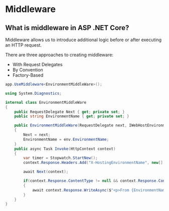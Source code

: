 # Middleware

## What is middleware in ASP .NET Core?

Middleware allows us to introduce additional logic before or after executing an HTTP request.

There are three approaches to creating middleware:
- With Request Delegates
- By Convention
- Factory-Based

```c#
app.UseMiddleware<EnvironmentMiddleWare>();

using System.Diagnostics;

internal class EnvironmentMiddleWare
{
	public RequestDelegate Next { get; private set; }
	public string EnvironmentName { get; private set; }

	public EnvironmentMiddleWare(RequestDelegate next, IWebHostEnvironment env)
	{
		Next = next;
		EnvironmentName = env.EnvironmentName;
	}
	public async Task Invoke(HttpContext context)
	{
		var timer = Stopwatch.StartNew();
		context.Response.Headers.Add("X-HostingEnvironmentName", new[] { EnvironmentName });

		await Next(context);

		if(context.Response.ContentType != null && context.Response.ContentType.Contains("application/json"))
		{
			await context.Response.WriteAsync($"<p>From {EnvironmentName} in {timer.ElapsedMilliseconds} ms</p>");
		}
	}
}
```

